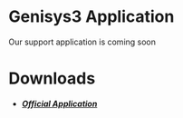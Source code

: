# Genisys3 Application

Our support application is coming soon


# Downloads

* ***[Official Application](https://github.com/FrontierDevs/G3-Applications/raw/master/org.Genisys3.apk)***
